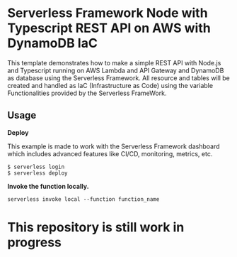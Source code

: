 # Serverless Framework Node with Typescript REST API on AWS with DynamoDB IaC

This template demonstrates how to make a simple REST API with Node.js and Typescript running on AWS Lambda and API Gateway and DynamoDB as database using the Serverless Framework. All resource and tables will be created and handled as IaC (Infrastructure as Code) using the variable Functionalities provided by the Serverless FrameWork.

## Usage

**Deploy**

This example is made to work with the Serverless Framework dashboard which includes advanced features like CI/CD, monitoring, metrics, etc.

```
$ serverless login
$ serverless deploy
```

**Invoke the function locally.**

```
serverless invoke local --function function_name
```

# This repository is still work in progress
